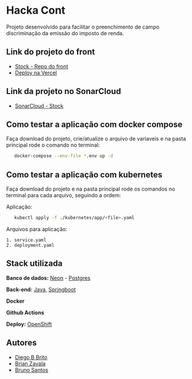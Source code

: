 # Hacka Cont

Projeto desenvolvido para facilitar o preenchimento de campo discriminação da emissão do imposto de renda.


## Link do projeto do front
-  [Stock - Repo do front](https://github.com/Diegobbrito/ContCodeHackaton-front)
-  [Deploy na Vercel](https://cont-code-hackaton-front.vercel.app/)
## Link da projeto no SonarCloud
-  [SonarCloud - Stock](https://sonarcloud.io/project/overview?id=Diegobbrito_contcode-hackaton)

## Como testar a aplicação com docker compose

Faça download do projeto, crie/atualize o arquivo de variaveis e na pasta principal rode o comando no terminal:

```bash
   docker-compose --env-file *.env up -d
```

## Como testar a aplicação com kubernetes

Faça download do projeto e na pasta principal rode os comandos no terminal para cada arquivo, seguindo a ordem:

Aplicação:
```bash
   kubectl apply -f ./kubernetes/app/<file>.yaml 
```
Arquivos para aplicação:

    1. service.yaml
    2. deployment.yaml


## Stack utilizada

**Banco de dados:** [Neon](https://neon.tech/) - [Postgres](https://www.postgresql.org/)

**Back-end:** [Java](https://www.oracle.com/br/java/), [Springboot](https://spring.io/projects/spring-boot)

**Docker**

**Github Actions**

**Deploy:** [OpenShift](https://www.redhat.com/pt-br/technologies/cloud-computing/openshift/container-platform)

## Autores

- [Diego B Brito](https://github.com/Diegobbrito)
- [Brian Zavala](https://github.com/brianzav)
- [Bruno Santos](https://github.com/BrunoSantos37)
